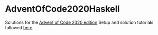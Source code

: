 # AdventOfCode2020Haskell
Solutions for the [Advent of Code 2020 edition](https://adventofcode.com/2020 "AOC 2020")
Setup and solution tutorials followed [here](https://github.com/haskelling/aoc2020 "Haskelling")
